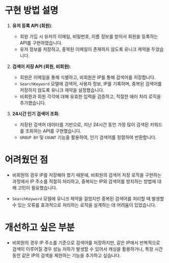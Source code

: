 # 구현 방법 설명

1. **유저 등록 API (회원)**:
   - 회원 가입 시 유저의 이메일, 비밀번호, 이름 정보를 받아서 회원을 등록하는 API를 구현하였습니다.
   - 유저 정보를 저장하고, 중복된 이메일이 존재하지 않도록 유니크 제약을 두었습니다.

2. **검색어 저장 API (회원, 비회원)**:
   - 회원은 이메일을 통해 식별하고, 비회원은 IP를 통해 검색어를 저장합니다. 
   - `SearchKeyword` 모델에 검색어, 사용자 정보, IP를 기록하며, 중복된 검색어를 저장하지 않도록 유니크 제약을 설정했습니다.
   - 비회원과 회원 각각에 대해 유효한 입력을 검증하고, 적절한 에러 처리 로직을 추가했습니다.

3. **24시간 인기 검색어 조회**:
   - 저장된 검색어 데이터를 기반으로, 지난 24시간 동안 가장 많이 검색된 키워드를 조회하는 API를 구현했습니다.
   - `GROUP BY` 및 `COUNT` 기능을 활용하여, 인기 검색어를 정렬하여 반환합니다.

# 어려웠던 점

- 비회원의 경우 IP를 저장해야 했기 때문에, 비회원의 검색어 저장 로직을 구현하는 과정에서 IP 주소를 적절히 처리하고, 중복되는 IP와 검색어를 방지하는 방법에 대해 고민이 필요했습니다.
  
- `SearchKeyword` 모델에 유니크 제약을 걸었지만 중복된 검색어를 처리할 때 발생할 수 있는 오류를 효과적으로 처리하는 로직을 설계하는 데 어려움이 있었습니다.

# 개선하고 싶은 부분

- 비회원의 경우 IP 주소를 기준으로 검색어를 저장하지만, 같은 IP에서 반복적으로 검색이 이루어질 경우 성능 저하가 발생할 수 있어서 캐싱을 활용하거나, 특정 시간 동안 같은 IP의 검색을 제한하는 기능을 추가하고 싶습니다.

